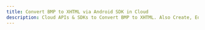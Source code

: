 ---title: Convert BMP to XHTML via Android SDK in Clouddescription: Cloud APIs & SDKs to Convert BMP to XHTML. Also Create, Edit & Render Microsoft Word & OpenOffice documents in the Cloud.---